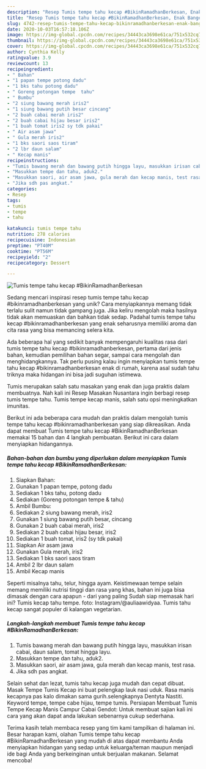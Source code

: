 ```yaml
---
description: "Resep Tumis tempe tahu kecap #BikinRamadhanBerkesan, Enak Banget"
title: "Resep Tumis tempe tahu kecap #BikinRamadhanBerkesan, Enak Banget"
slug: 4742-resep-tumis-tempe-tahu-kecap-bikinramadhanberkesan-enak-banget
date: 2020-10-03T16:57:18.106Z
image: https://img-global.cpcdn.com/recipes/34443ca3698e61ca/751x532cq70/tumis-tempe-tahu-kecap-bikinramadhanberkesan-foto-resep-utama.jpg
thumbnail: https://img-global.cpcdn.com/recipes/34443ca3698e61ca/751x532cq70/tumis-tempe-tahu-kecap-bikinramadhanberkesan-foto-resep-utama.jpg
cover: https://img-global.cpcdn.com/recipes/34443ca3698e61ca/751x532cq70/tumis-tempe-tahu-kecap-bikinramadhanberkesan-foto-resep-utama.jpg
author: Cynthia Kelly
ratingvalue: 3.9
reviewcount: 13
recipeingredient:
- " Bahan"
- "1 papan tempe potong dadu"
- "1 bks tahu potong dadu"
- " Goreng potongan tempe  tahu"
- " Bumbu"
- "2 siung bawang merah iris2"
- "1 siung bawang putih besar cincang"
- "2 buah cabai merah iris2"
- "2 buah cabai hijau besar iris2"
- "1 buah tomat iris2 sy tdk pakai"
- " Air asam jawa"
- " Gula merah iris2"
- "1 bks saori saos tiram"
- "2 lbr daun salam"
- " Kecap manis"
recipeinstructions:
- "Tumis bawang merah dan bawang putih hingga layu, masukkan irisan cabai, daun salam, tomat hingga layu."
- "Masukkan tempe dan tahu, aduk2."
- "Masukkan saori, air asam jawa, gula merah dan kecap manis, test rasa."
- "Jika sdh pas angkat."
categories:
- Resep
tags:
- tumis
- tempe
- tahu

katakunci: tumis tempe tahu 
nutrition: 278 calories
recipecuisine: Indonesian
preptime: "PT40M"
cooktime: "PT56M"
recipeyield: "2"
recipecategory: Dessert

---
```



![Tumis tempe tahu kecap #BikinRamadhanBerkesan](https://img-global.cpcdn.com/recipes/34443ca3698e61ca/751x532cq70/tumis-tempe-tahu-kecap-bikinramadhanberkesan-foto-resep-utama.jpg)

Sedang mencari inspirasi resep tumis tempe tahu kecap #bikinramadhanberkesan yang unik? Cara menyiapkannya memang tidak terlalu sulit namun tidak gampang juga. Jika keliru mengolah maka hasilnya tidak akan memuaskan dan bahkan tidak sedap. Padahal tumis tempe tahu kecap #bikinramadhanberkesan yang enak seharusnya memiliki aroma dan cita rasa yang bisa memancing selera kita.

Ada beberapa hal yang sedikit banyak mempengaruhi kualitas rasa dari tumis tempe tahu kecap #bikinramadhanberkesan, pertama dari jenis bahan, kemudian pemilihan bahan segar, sampai cara mengolah dan menghidangkannya. Tak perlu pusing kalau ingin menyiapkan tumis tempe tahu kecap #bikinramadhanberkesan enak di rumah, karena asal sudah tahu triknya maka hidangan ini bisa jadi suguhan istimewa.

Tumis merupakan salah satu masakan yang enak dan juga praktis dalam membuatnya. Nah kali ini Resep Masakan Nusantara ingin berbagi resep tumis tempe tahu. Tumis tempe kecap manis, salah satu opsi meningkatkan imunitas.


Berikut ini ada beberapa cara mudah dan praktis dalam mengolah tumis tempe tahu kecap #bikinramadhanberkesan yang siap dikreasikan. Anda dapat membuat Tumis tempe tahu kecap #BikinRamadhanBerkesan memakai 15 bahan dan 4 langkah pembuatan. Berikut ini cara dalam menyiapkan hidangannya.

<!--inarticleads1-->

##### Bahan-bahan dan bumbu yang diperlukan dalam menyiapkan Tumis tempe tahu kecap #BikinRamadhanBerkesan:

1. Siapkan  Bahan:
1. Gunakan 1 papan tempe, potong dadu
1. Sediakan 1 bks tahu, potong dadu
1. Sediakan  (Goreng potongan tempe &amp; tahu)
1. Ambil  Bumbu:
1. Sediakan 2 siung bawang merah, iris2
1. Gunakan 1 siung bawang putih besar, cincang
1. Gunakan 2 buah cabai merah, iris2
1. Sediakan 2 buah cabai hijau besar, iris2
1. Sediakan 1 buah tomat, iris2 (sy tdk pakai)
1. Siapkan  Air asam jawa
1. Gunakan  Gula merah, iris2
1. Sediakan 1 bks saori saos tiram
1. Ambil 2 lbr daun salam
1. Ambil  Kecap manis


Seperti misalnya tahu, telur, hingga ayam. Keistimewaan tempe selain memang memiliki nutrisi tinggi dan rasa yang khas, bahan ini juga bisa dimasak dengan cara apapun - dari yang paling Sudah siap memasak hari ini? Tumis kecap tahu tempe. foto: Instagram/@auliaawidyaa. Tumis tahu kecap sangat populer di kalangan vegetarian. 

<!--inarticleads2-->

##### Langkah-langkah membuat Tumis tempe tahu kecap #BikinRamadhanBerkesan:

1. Tumis bawang merah dan bawang putih hingga layu, masukkan irisan cabai, daun salam, tomat hingga layu.
1. Masukkan tempe dan tahu, aduk2.
1. Masukkan saori, air asam jawa, gula merah dan kecap manis, test rasa.
1. Jika sdh pas angkat.


Selain sehat dan lezat, tumis tahu kecap juga mudah dan cepat dibuat. Masak Tempe Tumis Kecap ini buat pelengkap lauk nasi uduk. Rasa manis kecapnya pas kalo dimakan sama gurih.selengkapnya Dentyta Nastiti. Keyword tempe, tempe cabe hijau, tempe tumis. Persiapan Membuat Tumis Tempe Kecap Manis Campur Cabai Gendot: Untuk membuat sajian kali ini cara yang akan dapat anda lakukan sebenarnya cukup sederhana. 

Terima kasih telah membaca resep yang tim kami tampilkan di halaman ini. Besar harapan kami, olahan Tumis tempe tahu kecap #BikinRamadhanBerkesan yang mudah di atas dapat membantu Anda menyiapkan hidangan yang sedap untuk keluarga/teman maupun menjadi ide bagi Anda yang berkeinginan untuk berjualan makanan. Selamat mencoba!
